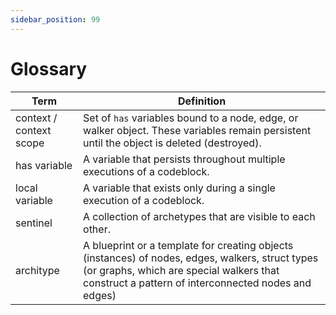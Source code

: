 ```yaml
---
sidebar_position: 99
---
```


# Glossary

| **Term**                | **Definition**                                                                                                                                                                                      |
| ----------------------- | --------------------------------------------------------------------------------------------------------------------------------------------------------------------------------------------------- |
| context / context scope | Set of `has` variables bound to a node, edge, or walker object. These variables remain persistent until the object is deleted (destroyed).                                                          |
| has variable            | A variable that persists throughout multiple executions of a codeblock.                                                                                                                             |
| local variable          | A variable that exists only during a single execution of a codeblock.                                                                                                                               |
| sentinel                | A collection of archetypes that are visible to each other.                                                                                                                                          |
| architype               | A blueprint or a template for creating objects (instances) of nodes, edges, walkers, struct types (or graphs, which are special walkers that construct a pattern of interconnected nodes and edges) |